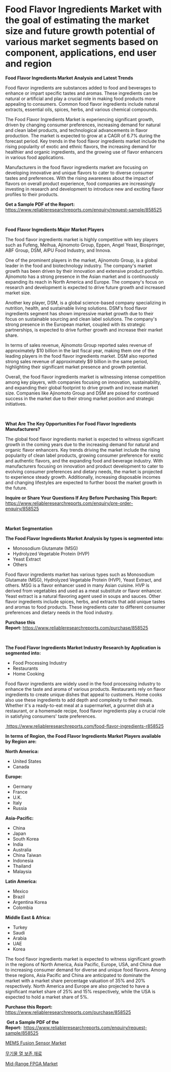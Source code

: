 <p><h1>Food Flavor Ingredients Market with the goal of estimating the market size and future growth potential of various market segments based on component, applications, end user and region</h1></p><p><strong>Food Flavor Ingredients Market Analysis and Latest Trends</strong></p>
<p><p>Food flavor ingredients are substances added to food and beverages to enhance or impart specific tastes and aromas. These ingredients can be natural or artificial and play a crucial role in making food products more appealing to consumers. Common food flavor ingredients include natural extracts, essential oils, spices, herbs, and various chemical compounds.</p><p>The Food Flavor Ingredients Market is experiencing significant growth, driven by changing consumer preferences, increasing demand for natural and clean label products, and technological advancements in flavor production. The market is expected to grow at a CAGR of 6.7% during the forecast period. Key trends in the food flavor ingredients market include the rising popularity of exotic and ethnic flavors, the increasing demand for healthier and organic ingredients, and the growing use of flavor enhancers in various food applications.</p><p>Manufacturers in the food flavor ingredients market are focusing on developing innovative and unique flavors to cater to diverse consumer tastes and preferences. With the rising awareness about the impact of flavors on overall product experience, food companies are increasingly investing in research and development to introduce new and exciting flavor profiles to their products.</p></p>
<p><strong>Get a Sample PDF of the Report:&nbsp;</strong> <a href="https://www.reliableresearchreports.com/enquiry/request-sample/858525">https://www.reliableresearchreports.com/enquiry/request-sample/858525</a></p>
<p>&nbsp;</p>
<p><strong>Food Flavor Ingredients Major Market Players</strong></p>
<p><p>The food flavor ingredients market is highly competitive with key players such as Fufeng, Meihua, Ajinomoto Group, Eppen, Angel Yeast, Biospringer, ABF Group, DSM, AIPU Food Industry, and Innova. </p><p>One of the prominent players in the market, Ajinomoto Group, is a global leader in the food and biotechnology industry. The company's market growth has been driven by their innovation and extensive product portfolio. Ajinomoto has a strong presence in the Asian market and is continuously expanding its reach in North America and Europe. The company's focus on research and development is expected to drive future growth and increased market size.</p><p>Another key player, DSM, is a global science-based company specializing in nutrition, health, and sustainable living solutions. DSM's food flavor ingredients segment has shown impressive market growth due to their focus on sustainable sourcing and clean label solutions. The company's strong presence in the European market, coupled with its strategic partnerships, is expected to drive further growth and increase their market share.</p><p>In terms of sales revenue, Ajinomoto Group reported sales revenue of approximately $10 billion in the last fiscal year, making them one of the leading players in the food flavor ingredients market. DSM also reported strong sales revenue of approximately $9 billion in the same period, highlighting their significant market presence and growth potential.</p><p>Overall, the food flavor ingredients market is witnessing intense competition among key players, with companies focusing on innovation, sustainability, and expanding their global footprint to drive growth and increase market size. Companies like Ajinomoto Group and DSM are poised for continued success in the market due to their strong market position and strategic initiatives.</p></p>
<p>&nbsp;</p>
<p><strong>What Are The Key Opportunities For Food Flavor Ingredients Manufacturers?</strong></p>
<p><p>The global food flavor ingredients market is expected to witness significant growth in the coming years due to the increasing demand for natural and organic flavor enhancers. Key trends driving the market include the rising popularity of clean label products, growing consumer preference for exotic and authentic flavors, and the expanding food and beverage industry. With manufacturers focusing on innovation and product development to cater to evolving consumer preferences and dietary needs, the market is projected to experience steady growth. Additionally, increasing disposable incomes and changing lifestyles are expected to further boost the market growth in the future.</p></p>
<p><strong>Inquire or Share Your Questions If Any Before Purchasing This Report:</strong> <a href="https://www.reliableresearchreports.com/enquiry/pre-order-enquiry/858525">https://www.reliableresearchreports.com/enquiry/pre-order-enquiry/858525</a></p>
<p>&nbsp;</p>
<p><strong>Market Segmentation</strong></p>
<p><strong>The Food Flavor Ingredients Market Analysis by types is segmented into:</strong></p>
<p><ul><li>Monosodium Glutamate (MSG)</li><li>Hydrolyzed Vegetable Protein (HVP)</li><li>Yeast Extract</li><li>Others</li></ul></p>
<p><p>Food flavor ingredients market has various types such as Monosodium Glutamate (MSG), Hydrolyzed Vegetable Protein (HVP), Yeast Extract, and others. MSG is a flavor enhancer used in many Asian cuisine. HVP is derived from vegetables and used as a meat substitute or flavor enhancer. Yeast extract is a natural flavoring agent used in soups and sauces. Other flavor ingredients include spices, herbs, and extracts that add unique tastes and aromas to food products. These ingredients cater to different consumer preferences and dietary needs in the food industry.</p></p>
<p><strong>Purchase this Report:&nbsp;</strong><a href="https://www.reliableresearchreports.com/purchase/858525">https://www.reliableresearchreports.com/purchase/858525</a></p>
<p>&nbsp;</p>
<p><strong>The Food Flavor Ingredients Market Industry Research by Application is segmented into:</strong></p>
<p><ul><li>Food Processing Industry</li><li>Restaurants</li><li>Home Cooking</li></ul></p>
<p><p>Food flavor ingredients are widely used in the food processing industry to enhance the taste and aroma of various products. Restaurants rely on flavor ingredients to create unique dishes that appeal to customers. Home cooks also use these ingredients to add depth and complexity to their meals. Whether it's a ready-to-eat meal at a supermarket, a gourmet dish at a restaurant, or a homemade recipe, food flavor ingredients play a crucial role in satisfying consumers' taste preferences.</p></p>
<p><a href="https://www.reliableresearchreports.com/food-flavor-ingredients-r858525">&nbsp;https://www.reliableresearchreports.com/food-flavor-ingredients-r858525</a></p>
<p><strong>In terms of Region, the Food Flavor Ingredients Market Players available by Region are:</strong></p>
<p>
    <p> <strong> North America: </strong>
        <ul>
            <li>United States</li>
            <li>Canada</li>
        </ul>
        </p> 
    <p> <strong> Europe: </strong>
        <ul>
            <li>Germany</li>
            <li>France</li>
            <li>U.K.</li>
            <li>Italy</li>
            <li>Russia</li>
        </ul>
        </p> 
    <p> <strong> Asia-Pacific: </strong>
        <ul>
            <li>China</li>
            <li>Japan</li>
            <li>South Korea</li>
            <li>India</li>
            <li>Australia</li>
            <li>China Taiwan</li>
            <li>Indonesia</li>
            <li>Thailand</li>
            <li>Malaysia</li>
        </ul>
        </p> 
    <p> <strong> Latin America: </strong>
        <ul>
            <li>Mexico</li>
            <li>Brazil</li>
            <li>Argentina Korea</li>
            <li>Colombia</li>
        </ul>
        </p> 
    <p> <strong> Middle East & Africa: </strong>
        <ul>
            <li>Turkey</li>
            <li>Saudi</li>
            <li>Arabia</li>
            <li>UAE</li>
            <li>Korea</li>
        </ul>
    </p>
    </p>
<p><p>The food flavor ingredients market is expected to witness significant growth in the regions of North America, Asia Pacific, Europe, USA, and China due to increasing consumer demand for diverse and unique food flavors. Among these regions, Asia Pacific and China are anticipated to dominate the market with a market share percentage valuation of 35% and 20% respectively. North America and Europe are also projected to have a significant market share of 25% and 15% respectively, while the USA is expected to hold a market share of 5%.</p></p>
<p><strong>Purchase this Report: </strong><a href="https://www.reliableresearchreports.com/purchase/858525">https://www.reliableresearchreports.com/purchase/858525</a></p>
<p>&nbsp;<strong>Get a Sample PDF of the Report:&nbsp;&nbsp;</strong><a href="https://www.reliableresearchreports.com/enquiry/request-sample/858525">https://www.reliableresearchreports.com/enquiry/request-sample/858525</a></p>
<p><strong></strong></p>
<p><p><a href="https://github.com/faisalayoob601/Market-Research-Report-List-1/blob/main/mems-fusion-sensor-market.md">MEMS Fusion Sensor Market</a></p><p><a href="https://github.com/RonSpencer61/Market-Research-Report-List-1/blob/main/9254697159856.md">무기물 열 보존 재료</a></p><p><a href="https://github.com/santosh758595/Market-Research-Report-List-5/blob/main/mid-range-fpga-market.md">Mid-Range FPGA Market</a></p></p>